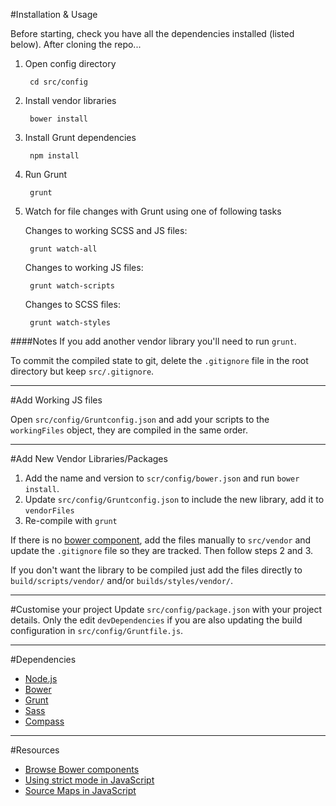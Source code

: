 #Installation & Usage

Before starting, check you have all the dependencies installed (listed below).
After cloning the repo...

1. Open config directory

		cd src/config

2. Install vendor libraries

		bower install

3. Install Grunt dependencies

		npm install

4. Run Grunt

		grunt

5. Watch for file changes with Grunt using one of following tasks

	Changes to working SCSS and JS files: 

		grunt watch-all

	Changes to working JS files:

		grunt watch-scripts

	Changes to SCSS files:

		grunt watch-styles


####Notes
If you add another vendor library you'll need to run `grunt`.

To commit the compiled state to git, delete the `.gitignore` file in the root directory but keep `src/.gitignore`.

*****

#Add Working JS files

Open `src/config/Gruntconfig.json` and add your scripts to the `workingFiles` object, they are compiled in the same order.

*****

#Add New Vendor Libraries/Packages

1. Add the name and version to `scr/config/bower.json` and run `bower install`.
2. Update `src/config/Gruntconfig.json` to include the new library, add it to `vendorFiles`
3. Re-compile with `grunt`

If there is no [bower component](http://sindresorhus.com/bower-components/), add the files manually to `src/vendor` and update the `.gitignore` file so they are tracked. Then follow steps 2 and 3.

If you don't want the library to be compiled just add the files directly to `build/scripts/vendor/` and/or `builds/styles/vendor/`.

*****

#Customise your project
Update `src/config/package.json` with your project details. Only the edit `devDependencies` if you are also updating the build configuration in `src/config/Gruntfile.js`.

*****

#Dependencies

* [Node.js](http://nodejs.org/)
* [Bower](http://bower.io/)
* [Grunt](http://gruntjs.com/)
* [Sass](http://sass-lang.com/)
* [Compass](http://compass-style.org/)

*****

#Resources
* [Browse Bower components](http://sindresorhus.com/bower-components/)
* [Using strict mode in JavaScript](https://developer.mozilla.org/en-US/docs/Web/JavaScript/Reference/Functions_and_function_scope/Strict_mode)
* [Source Maps in JavaScript](http://www.html5rocks.com/en/tutorials/developertools/sourcemaps/)